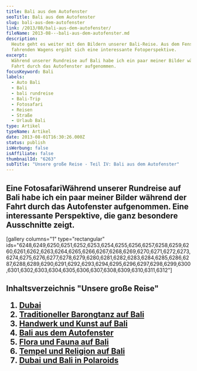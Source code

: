 ```yaml
---
title: Bali aus dem Autofenster
seoTitle: Bali aus dem Autofenster
slug: bali-aus-dem-autofenster
link: /2013/08/bali-aus-dem-autofenster/
fileName: 2013-08---bali-aus-dem-autofenster.md
description:
  Heute geht es weiter mit den Bildern unserer Bali-Reise. Aus dem Fenster eines
  fahrenden Wagens ergibt sich eine interessante Fotoperspektive.
excerpt:
  Während unserer Rundreise auf Bali habe ich ein paar meiner Bilder während der
  Fahrt durch das Autofenster aufgenommen.
focusKeyword: Bali
labels:
  - Auto Bali
  - Bali
  - bali rundreise
  - Bali-Trip
  - Fotosafari
  - Reisen
  - Straße
  - Urlaub Bali
type: Artikel
typeName: Artikel
date: 2013-08-01T16:30:26.000Z
status: publish
isWerbung: false
isAffiliate: false
thumbnailId: "6263"
subTitle: "Unsere große Reise - Teil IV: Bali aus dem Autofenster"
---
```


## Eine Fotosafari<strong>Während unserer Rundreise auf Bali habe ich ein paar meiner Bilder während der Fahrt durch das Autofenster aufgenommen. Eine interessante Perspektive, die ganz besondere Ausschnitte zeigt.</strong>

[gallery columns="1" type="rectangular"
ids="6248,6249,6250,6251,6252,6253,6254,6255,6256,6257,6258,6259,6260,6261,6262,6263,6264,6265,6266,6267,6268,6269,6270,6271,6272,6273,6274,6275,6276,6277,6278,6279,6280,6281,6282,6283,6284,6285,6286,6287,6288,6289,6290,6291,6292,6293,6294,6295,6296,6297,6298,6299,6300,6301,6302,6303,6304,6305,6306,6307,6308,6309,6310,6311,6312"]

## Inhaltsverzeichnis "Unsere große Reise"<ol><li><a href="/2013/08/dubai-und-bali-in-polaroids">Dubai</a></li><li><a href="/2013/07/traditioneller-barong-tanz-auf-bali/">Traditioneller Barongtanz auf Bali</a></li><li><a href="/2013/08/handwerk-und-kunst-auf-bali/">Handwerk und Kunst auf Bali</a></li><li><a href="/2013/08/bali-aus-dem-autofenster/">Bali aus dem Autofenster</a></li><li><a href="/2013/08/flora-fauna-ackerbau-und-viehzucht-auf-bali/">Flora und Fauna auf Bali</a></li><li><a href="http://2013/08/tempel-und-religion-auf-bali/">Tempel und Religion auf Bali</a></li><li><a href="/2013/08/dubai-und-bali-in-polaroids/">Dubai und Bali in Polaroids</a></li></ol>
